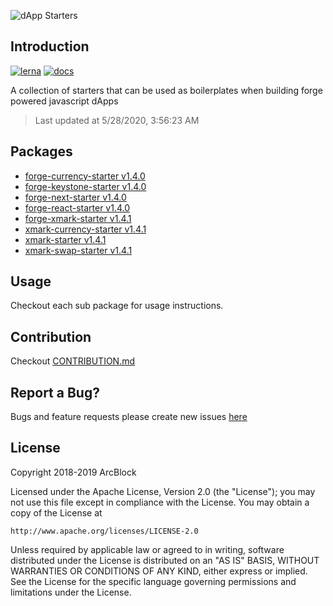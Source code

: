 ![dApp Starters](https://www.arcblock.io/.netlify/functions/badge/?text=dApp%20Starters)

## Introduction

[![lerna](https://img.shields.io/badge/maintained%20with-lerna-cc00ff.svg)](https://lernajs.io/)
[![docs](https://img.shields.io/badge/powered%20by-arcblock-green.svg)](https://docs.arcblock.io)

A collection of starters that can be used as boilerplates when building forge powered javascript dApps

> Last updated at 5/28/2020, 3:56:23 AM

## Packages

- [forge-currency-starter v1.4.0](./packages/forge-currency-starter)
- [forge-keystone-starter v1.4.0](./packages/forge-keystone-starter)
- [forge-next-starter v1.4.0](./packages/forge-next-starter)
- [forge-react-starter v1.4.0](./packages/forge-react-starter)
- [forge-xmark-starter v1.4.1](./packages/forge-xmark-starter)
- [xmark-currency-starter v1.4.1](./packages/xmark-currency-starter)
- [xmark-starter v1.4.1](./packages/xmark-starter)
- [xmark-swap-starter v1.4.1](./packages/xmark-swap-starter)

## Usage

Checkout each sub package for usage instructions.

## Contribution

Checkout [CONTRIBUTION.md](./CONTRIBUTION.md)

## Report a Bug?

Bugs and feature requests please create new issues [here](https://github.com/ArcBlock/forge-dapp-starters/issues)

## License

Copyright 2018-2019 ArcBlock

Licensed under the Apache License, Version 2.0 (the "License");
you may not use this file except in compliance with the License.
You may obtain a copy of the License at

    http://www.apache.org/licenses/LICENSE-2.0

Unless required by applicable law or agreed to in writing, software
distributed under the License is distributed on an "AS IS" BASIS,
WITHOUT WARRANTIES OR CONDITIONS OF ANY KIND, either express or implied.
See the License for the specific language governing permissions and
limitations under the License.
